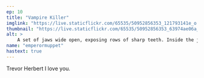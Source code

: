 ```yaml
---
ep: 10
title: "Vampire Killer"
imglink: "https://live.staticflickr.com/65535/50952856353_121793141e_o.jpg"
thumbnail: "https://live.staticflickr.com/65535/50952856353_63974ae06a_q.jpg"
alt: >
    A set of jaws wide open, exposing rows of sharp teeth. Inside the jaws there is the black silhouette of a person (Trevor Herbert), he is holding two wooden stakes, and flanked by the words &#x27;Vampire Killer&#x27;.
name: "emperormuppet"
hastext: true
---
```

Trevor Herbert I love you.